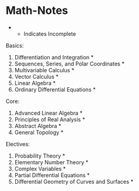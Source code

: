 # Math-Notes

* - Indicates Incomplete

Basics:
1. Differentiation and Integration *
2. Sequences, Series, and Polar Coordinates *
3. Multivariable Calculus *
4. Vector Calculus *
5. Linear Algebra *
6. Ordinary Differential Equations *

Core:
1. Advanced Linear Algebra *
2. Principles of Real Analysis *
3. Abstract Algebra *
4. General Topology *
   
Electives: 
1. Probability Theory *
3. Elementary Number Theory *
4. Complex Variables *
5. Partial Differential Equations *
6. Differential Geometry of Curves and Surfaces *








